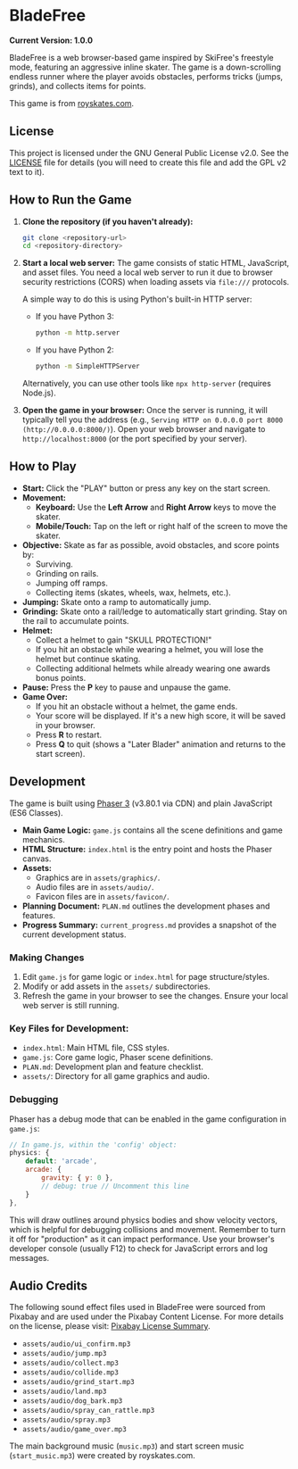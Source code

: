 # BladeFree

**Current Version: 1.0.0**

BladeFree is a web browser-based game inspired by SkiFree's freestyle mode, featuring an aggressive inline skater. The game is a down-scrolling endless runner where the player avoids obstacles, performs tricks (jumps, grinds), and collects items for points.

This game is from [royskates.com](http://royskates.com).

## License

This project is licensed under the GNU General Public License v2.0. See the [LICENSE](LICENSE) file for details (you will need to create this file and add the GPL v2 text to it).

## How to Run the Game

1.  **Clone the repository (if you haven't already):**
    ```bash
    git clone <repository-url>
    cd <repository-directory>
    ```

2.  **Start a local web server:**
    The game consists of static HTML, JavaScript, and asset files. You need a local web server to run it due to browser security restrictions (CORS) when loading assets via `file:///` protocols.

    A simple way to do this is using Python's built-in HTTP server:

    *   If you have Python 3:
        ```bash
        python -m http.server
        ```
    *   If you have Python 2:
        ```bash
        python -m SimpleHTTPServer
        ```
    Alternatively, you can use other tools like `npx http-server` (requires Node.js).

3.  **Open the game in your browser:**
    Once the server is running, it will typically tell you the address (e.g., `Serving HTTP on 0.0.0.0 port 8000 (http://0.0.0.0:8000/)`).
    Open your web browser and navigate to `http://localhost:8000` (or the port specified by your server).

## How to Play

*   **Start:** Click the "PLAY" button or press any key on the start screen.
*   **Movement:**
    *   **Keyboard:** Use the **Left Arrow** and **Right Arrow** keys to move the skater.
    *   **Mobile/Touch:** Tap on the left or right half of the screen to move the skater.
*   **Objective:** Skate as far as possible, avoid obstacles, and score points by:
    *   Surviving.
    *   Grinding on rails.
    *   Jumping off ramps.
    *   Collecting items (skates, wheels, wax, helmets, etc.).
*   **Jumping:** Skate onto a ramp to automatically jump.
*   **Grinding:** Skate onto a rail/ledge to automatically start grinding. Stay on the rail to accumulate points.
*   **Helmet:**
    *   Collect a helmet to gain "SKULL PROTECTION!"
    *   If you hit an obstacle while wearing a helmet, you will lose the helmet but continue skating.
    *   Collecting additional helmets while already wearing one awards bonus points.
*   **Pause:** Press the **P** key to pause and unpause the game.
*   **Game Over:**
    *   If you hit an obstacle without a helmet, the game ends.
    *   Your score will be displayed. If it's a new high score, it will be saved in your browser.
    *   Press **R** to restart.
    *   Press **Q** to quit (shows a "Later Blader" animation and returns to the start screen).

## Development

The game is built using [Phaser 3](https://phaser.io/) (v3.80.1 via CDN) and plain JavaScript (ES6 Classes).

*   **Main Game Logic:** `game.js` contains all the scene definitions and game mechanics.
*   **HTML Structure:** `index.html` is the entry point and hosts the Phaser canvas.
*   **Assets:**
    *   Graphics are in `assets/graphics/`.
    *   Audio files are in `assets/audio/`.
    *   Favicon files are in `assets/favicon/`.
*   **Planning Document:** `PLAN.md` outlines the development phases and features.
*   **Progress Summary:** `current_progress.md` provides a snapshot of the current development status.

### Making Changes

1.  Edit `game.js` for game logic or `index.html` for page structure/styles.
2.  Modify or add assets in the `assets/` subdirectories.
3.  Refresh the game in your browser to see the changes. Ensure your local web server is still running.

### Key Files for Development:

*   `index.html`: Main HTML file, CSS styles.
*   `game.js`: Core game logic, Phaser scene definitions.
*   `PLAN.md`: Development plan and feature checklist.
*   `assets/`: Directory for all game graphics and audio.

### Debugging

Phaser has a debug mode that can be enabled in the game configuration in `game.js`:
```javascript
// In game.js, within the 'config' object:
physics: {
    default: 'arcade',
    arcade: {
        gravity: { y: 0 },
        // debug: true // Uncomment this line
    }
},
```
This will draw outlines around physics bodies and show velocity vectors, which is helpful for debugging collisions and movement. Remember to turn it off for "production" as it can impact performance.
Use your browser's developer console (usually F12) to check for JavaScript errors and log messages.

## Audio Credits

The following sound effect files used in BladeFree were sourced from Pixabay and are used under the Pixabay Content License. For more details on the license, please visit: [Pixabay License Summary](https://pixabay.com/service/license-summary/).

*   `assets/audio/ui_confirm.mp3`
*   `assets/audio/jump.mp3`
*   `assets/audio/collect.mp3`
*   `assets/audio/collide.mp3`
*   `assets/audio/grind_start.mp3`
*   `assets/audio/land.mp3`
*   `assets/audio/dog_bark.mp3`
*   `assets/audio/spray_can_rattle.mp3`
*   `assets/audio/spray.mp3`
*   `assets/audio/game_over.mp3`

The main background music (`music.mp3`) and start screen music (`start_music.mp3`) were created by royskates.com.
